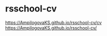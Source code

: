 # rsschool-cv
https://AmpilogovaKS.github.io/rsschool-cv/cv
https://AmpilogovaKS.github.io/rsschool-cv/